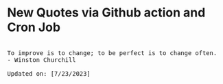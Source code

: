 # New Quotes via Github action and Cron Job

<pre>
<!-- #quote -->
To improve is to change; to be perfect is to change often.
- Winston Churchill

Updated on: [7/23/2023]
<!-- #quoteEnd -->
</pre>
